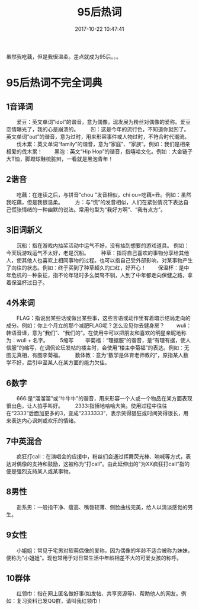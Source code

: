 ﻿---
layout: '[default_layout]'   
title: 95后热词         
date: 2017-10-22 10:47:41  
toc: true                  
tags:                        
- 热词

categories:                  
- others

---
虽然我吃藕，但是我很温柔。差点就成为95后。。。

# 95后热词不完全词典
## 1音译词
　　爱豆：英文单词“idol”的谐音，意为偶像，现发展为粉丝对偶像的爱称。爱豆恋情曝光了，我的心是崩溃的。
　　凹：这是今年的流行色，不知道你就凹了。英文单词“out”的谐音，意为过时，用来形容事件或人物过时，不符合时代潮流。
　　伐木累：英文单词“family”的谐音，意为“家庭”、“家族”。例如：我们是相亲相爱的伐木累！
　　黑泡：英文“Hip Hop”的谐音，指嘻哈文化。例如：大金链子大T恤，脚蹬球鞋梳脏辫，一看就是黑泡青年！
<!--more-->
## 2谐音
　　吃藕：在连读之后，与拼音“chou ”发音相似，chi ou=吃藕=丑。例如：虽然我吃藕，但是我很温柔。
　　方：与“慌”的发音相似，人们在紧张情况下表达自己慌张情绪的一种幽默的说法。常用句型为“我好方啊”、“我有点方”。

## 3旧词新义
　　沉船：指在游戏内抽奖活动中运气不好，没有抽到想要的游戏道具。 例如：今天玩游戏运气不太好，老是沉船。
　　种草：指将自己喜欢的事物分享给其他人，使其他人也喜欢上相同事物的过程。也可以指自己受外部影响，对某事物产生了向往的状态。例如：终于买到了种草超久的口红，好开心！
　　保温杯：是中年危机的一种象征，指不论年轻时多么桀骜不驯，人到了中年都走向保健之路，拿着保温杯过日子。

## 4外来词
　　FLAG：指说出某些话或做出某些事，这些言语或动作里有着暗示结局走向的成分。例如：你上个月立的那个减肥FLAG呢？怎么没见你去健身房？
　　wuli：韩语音译，意为“我们”、“我们的”。在使用中可以把朋友和喜欢的明星亲昵地称为：wuli + 名字。
　　5缩写
　　李菊福：“理据服”的谐音，是“有理有据，使人信服”的缩写，在调侃论坛发帖的楼主时，会使用“楼主李菊福”的表达。例如：无图无真相，有图李菊福。
　　数体教：意为“数学是体育老师教的”，原指某人数学不好，后引申至某人在某方面的能力欠佳。

## 6数字
　　666:是“溜溜溜”或“牛牛牛”的谐音，用来形容一个人或一个物品在某方面表现很出色，让人拍手叫好。
　　2333:指捶地哈哈大笑。使用过程中往往在“2333”后面加更多的3，变成“2333333”，表示笑得猖狂或时间笑得很长，用来表达内心讽刺或欢乐的情绪。

## 7中英混合
　　疯狂打call：在演唱会的应援中，粉丝们会通过挥舞荧光棒、呐喊等方式，表达对偶像的支持和鼓励，这被称为“打call”。由此延伸出的“为XX疯狂打call”指的便是强烈支持某人或某事物。

## 8男性
　　盐系男：一般指干净、瘦高、嘴唇较薄、侧脸曲线完美，给人以清淡感觉的男生。

## 9女性
　　小姐姐：常见于宅男对软萌偶像的爱称，因为偶像的年龄不适合被称为妹妹，便称为“小姐姐”。现也常用于对日常生活中年龄相差不大的可爱女孩的称呼。

## 10群体
　　红领巾：指在网上匿名做好事(如发帖、共享资源等)、帮助他人的网友。例如：复习资料已发QQ群，请叫我红领巾！